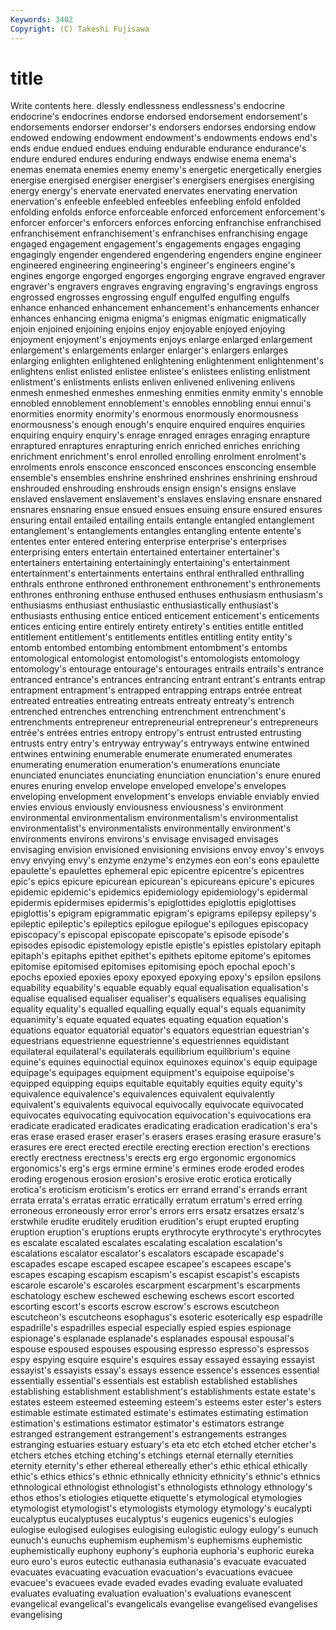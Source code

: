 ```yaml
---
Keywords: 3402 
Copyright: (C) Takeshi Fujisawa
---
```


# title

Write contents here.
dlessly endlessness
endlessness's endocrine endocrine's endocrines endorse endorsed endorsement endorsement's endorsements endorser
endorser's endorsers endorses endorsing endow endowed endowing endowment endowment's endowments
endows end's ends endue endued endues enduing endurable endurance endurance's
endure endured endures enduring endways endwise enema enema's enemas enemata
enemies enemy enemy's energetic energetically energies energise energised energiser energiser's
energisers energises energising energy energy's enervate enervated enervates enervating enervation
enervation's enfeeble enfeebled enfeebles enfeebling enfold enfolded enfolding enfolds enforce
enforceable enforced enforcement enforcement's enforcer enforcer's enforcers enforces enforcing enfranchise
enfranchised enfranchisement enfranchisement's enfranchises enfranchising engage engaged engagement engagement's engagements
engages engaging engagingly engender engendered engendering engenders engine engineer engineered
engineering engineering's engineer's engineers engine's engines engorge engorged engorges engorging
engrave engraved engraver engraver's engravers engraves engraving engraving's engravings engross
engrossed engrosses engrossing engulf engulfed engulfing engulfs enhance enhanced enhancement
enhancement's enhancements enhancer enhances enhancing enigma enigma's enigmas enigmatic enigmatically
enjoin enjoined enjoining enjoins enjoy enjoyable enjoyed enjoying enjoyment enjoyment's
enjoyments enjoys enlarge enlarged enlargement enlargement's enlargements enlarger enlarger's enlargers
enlarges enlarging enlighten enlightened enlightening enlightenment enlightenment's enlightens enlist enlisted
enlistee enlistee's enlistees enlisting enlistment enlistment's enlistments enlists enliven enlivened
enlivening enlivens enmesh enmeshed enmeshes enmeshing enmities enmity enmity's ennoble
ennobled ennoblement ennoblement's ennobles ennobling ennui ennui's enormities enormity enormity's
enormous enormously enormousness enormousness's enough enough's enquire enquired enquires enquiries
enquiring enquiry enquiry's enrage enraged enrages enraging enrapture enraptured enraptures
enrapturing enrich enriched enriches enriching enrichment enrichment's enrol enrolled enrolling
enrolment enrolment's enrolments enrols ensconce ensconced ensconces ensconcing ensemble ensemble's
ensembles enshrine enshrined enshrines enshrining enshroud enshrouded enshrouding enshrouds ensign
ensign's ensigns enslave enslaved enslavement enslavement's enslaves enslaving ensnare ensnared
ensnares ensnaring ensue ensued ensues ensuing ensure ensured ensures ensuring
entail entailed entailing entails entangle entangled entanglement entanglement's entanglements entangles
entangling entente entente's ententes enter entered entering enterprise enterprise's enterprises
enterprising enters entertain entertained entertainer entertainer's entertainers entertaining entertainingly entertaining's
entertainment entertainment's entertainments entertains enthral enthralled enthralling enthrals enthrone enthroned
enthronement enthronement's enthronements enthrones enthroning enthuse enthused enthuses enthusiasm enthusiasm's
enthusiasms enthusiast enthusiastic enthusiastically enthusiast's enthusiasts enthusing entice enticed enticement
enticement's enticements entices enticing entire entirely entirety entirety's entities entitle
entitled entitlement entitlement's entitlements entitles entitling entity entity's entomb entombed
entombing entombment entombment's entombs entomological entomologist entomologist's entomologists entomology entomology's
entourage entourage's entourages entrails entrails's entrance entranced entrance's entrances entrancing
entrant entrant's entrants entrap entrapment entrapment's entrapped entrapping entraps entrée
entreat entreated entreaties entreating entreats entreaty entreaty's entrench entrenched entrenches
entrenching entrenchment entrenchment's entrenchments entrepreneur entrepreneurial entrepreneur's entrepreneurs entrée's entrées
entries entropy entropy's entrust entrusted entrusting entrusts entry entry's entryway
entryway's entryways entwine entwined entwines entwining enumerable enumerate enumerated enumerates
enumerating enumeration enumeration's enumerations enunciate enunciated enunciates enunciating enunciation enunciation's
enure enured enures enuring envelop envelope enveloped envelope's envelopes enveloping
envelopment envelopment's envelops enviable enviably envied envies envious enviously enviousness
enviousness's environment environmental environmentalism environmentalism's environmentalist environmentalist's environmentalists environmentally environment's
environments environs environs's envisage envisaged envisages envisaging envision envisioned envisioning
envisions envoy envoy's envoys envy envying envy's enzyme enzyme's enzymes
eon eon's eons epaulette epaulette's epaulettes ephemeral epic epicentre epicentre's
epicentres epic's epics epicure epicurean epicurean's epicureans epicure's epicures epidemic
epidemic's epidemics epidemiology epidemiology's epidermal epidermis epidermises epidermis's epiglottides epiglottis
epiglottises epiglottis's epigram epigrammatic epigram's epigrams epilepsy epilepsy's epileptic epileptic's
epileptics epilogue epilogue's epilogues episcopacy episcopacy's episcopal episcopate episcopate's episode
episode's episodes episodic epistemology epistle epistle's epistles epistolary epitaph epitaph's
epitaphs epithet epithet's epithets epitome epitome's epitomes epitomise epitomised epitomises
epitomising epoch epochal epoch's epochs epoxied epoxies epoxy epoxyed epoxying
epoxy's epsilon epsilons equability equability's equable equably equal equalisation equalisation's
equalise equalised equaliser equaliser's equalisers equalises equalising equality equality's equalled
equalling equally equal's equals equanimity equanimity's equate equated equates equating
equation equation's equations equator equatorial equator's equators equestrian equestrian's equestrians
equestrienne equestrienne's equestriennes equidistant equilateral equilateral's equilaterals equilibrium equilibrium's equine
equine's equines equinoctial equinox equinoxes equinox's equip equipage equipage's equipages
equipment equipment's equipoise equipoise's equipped equipping equips equitable equitably equities
equity equity's equivalence equivalence's equivalences equivalent equivalently equivalent's equivalents equivocal
equivocally equivocate equivocated equivocates equivocating equivocation equivocation's equivocations era eradicate
eradicated eradicates eradicating eradication eradication's era's eras erase erased eraser
eraser's erasers erases erasing erasure erasure's erasures ere erect erected
erectile erecting erection erection's erections erectly erectness erectness's erects erg
ergo ergonomic ergonomics ergonomics's erg's ergs ermine ermine's ermines erode
eroded erodes eroding erogenous erosion erosion's erosive erotic erotica erotically
erotica's eroticism eroticism's erotics err errand errand's errands errant errata
errata's erratas erratic erratically erratum erratum's erred erring erroneous erroneously
error error's errors errs ersatz ersatzes ersatz's erstwhile erudite eruditely
erudition erudition's erupt erupted erupting eruption eruption's eruptions erupts erythrocyte
erythrocyte's erythrocytes es escalate escalated escalates escalating escalation escalation's escalations
escalator escalator's escalators escapade escapade's escapades escape escaped escapee escapee's
escapees escape's escapes escaping escapism escapism's escapist escapist's escapists escarole
escarole's escaroles escarpment escarpment's escarpments eschatology eschew eschewed eschewing eschews
escort escorted escorting escort's escorts escrow escrow's escrows escutcheon escutcheon's
escutcheons esophagus's esoteric esoterically esp espadrille espadrille's espadrilles especial especially
espied espies espionage espionage's esplanade esplanade's esplanades espousal espousal's espouse
espoused espouses espousing espresso espresso's espressos espy espying esquire esquire's
esquires essay essayed essaying essayist essayist's essayists essay's essays essence
essence's essences essential essentially essential's essentials est establish established establishes
establishing establishment establishment's establishments estate estate's estates esteem esteemed esteeming
esteem's esteems ester ester's esters estimable estimate estimated estimate's estimates
estimating estimation estimation's estimations estimator estimator's estimators estrange estranged estrangement
estrangement's estrangements estranges estranging estuaries estuary estuary's eta etc etch
etched etcher etcher's etchers etches etching etching's etchings eternal eternally
eternities eternity eternity's ether ethereal ethereally ether's ethic ethical ethically
ethic's ethics ethics's ethnic ethnically ethnicity ethnicity's ethnic's ethnics ethnological
ethnologist ethnologist's ethnologists ethnology ethnology's ethos ethos's etiologies etiquette etiquette's
etymological etymologies etymologist etymologist's etymologists etymology etymology's eucalypti eucalyptus eucalyptuses
eucalyptus's eugenics eugenics's eulogies eulogise eulogised eulogises eulogising eulogistic eulogy
eulogy's eunuch eunuch's eunuchs euphemism euphemism's euphemisms euphemistic euphemistically euphony
euphony's euphoria euphoria's euphoric eureka euro euro's euros eutectic euthanasia
euthanasia's evacuate evacuated evacuates evacuating evacuation evacuation's evacuations evacuee evacuee's
evacuees evade evaded evades evading evaluate evaluated evaluates evaluating evaluation
evaluation's evaluations evanescent evangelical evangelical's evangelicals evangelise evangelised evangelises evangelising
